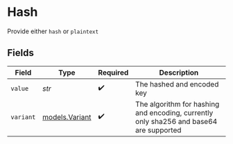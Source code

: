 # Hash

Provide either `hash` or `plaintext`


## Fields

| Field                                                                                  | Type                                                                                   | Required                                                                               | Description                                                                            |
| -------------------------------------------------------------------------------------- | -------------------------------------------------------------------------------------- | -------------------------------------------------------------------------------------- | -------------------------------------------------------------------------------------- |
| `value`                                                                                | *str*                                                                                  | :heavy_check_mark:                                                                     | The hashed and encoded key                                                             |
| `variant`                                                                              | [models.Variant](../models/variant.md)                                                 | :heavy_check_mark:                                                                     | The algorithm for hashing and encoding, currently only sha256 and base64 are supported |